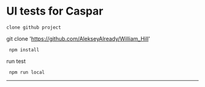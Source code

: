 # UI tests for Caspar

```
clone github project
```

git clone 'https://github.com/AlekseyAlready/William_Hill'

```
 npm install
```


run test

```
 npm run local
```

---

```